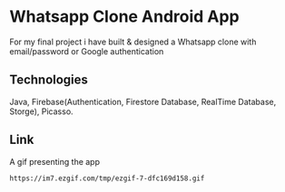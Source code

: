 # Whatsapp Clone Android App
For my final project i have built & designed a Whatsapp clone with email/password or Google authentication


## Technologies 
Java, Firebase(Authentication, Firestore Database, RealTime Database, Storge), Picasso. 


## Link 
A gif presenting the app
```
https://im7.ezgif.com/tmp/ezgif-7-dfc169d158.gif
```
